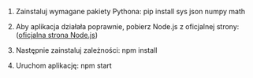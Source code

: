 1. Zainstaluj wymagane pakiety Pythona:
   pip install sys json numpy math

2. Aby aplikacja działała poprawnie, pobierz Node.js z oficjalnej strony:
   ([oficjalna strona Node.js](https://nodejs.org/en/download))

3. Następnie zainstaluj zależności:
   npm install

4. Uruchom aplikację:
   npm start